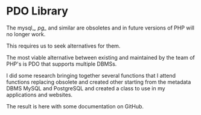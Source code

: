 PDO Library
===========

The mysql_*, pg_* and similar are obsoletes and in future versions of PHP will no longer work.

This requires us to seek alternatives for them.

The most viable alternative between existing and maintained by the team of PHP's is PDO that supports multiple DBMSs.

I did some research bringing together several functions that I attend functions replacing obsolete and created other starting from the metadata DBMS MySQL and PostgreSQL and created a class to use in my applications and websites.

The result is here with some documentation on GitHub.
